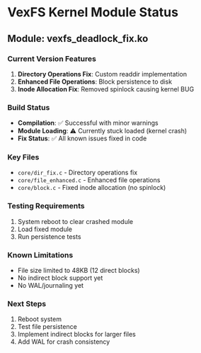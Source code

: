 # VexFS Kernel Module Status

## Module: vexfs_deadlock_fix.ko

### Current Version Features
1. **Directory Operations Fix**: Custom readdir implementation
2. **Enhanced File Operations**: Block persistence to disk
3. **Inode Allocation Fix**: Removed spinlock causing kernel BUG

### Build Status
- **Compilation**: ✅ Successful with minor warnings
- **Module Loading**: ⚠️ Currently stuck loaded (kernel crash)
- **Fix Status**: ✅ All known issues fixed in code

### Key Files
- `core/dir_fix.c` - Directory operations fix
- `core/file_enhanced.c` - Enhanced file operations
- `core/block.c` - Fixed inode allocation (no spinlock)

### Testing Requirements
1. System reboot to clear crashed module
2. Load fixed module
3. Run persistence tests

### Known Limitations
- File size limited to 48KB (12 direct blocks)
- No indirect block support yet
- No WAL/journaling yet

### Next Steps
1. Reboot system
2. Test file persistence
3. Implement indirect blocks for larger files
4. Add WAL for crash consistency